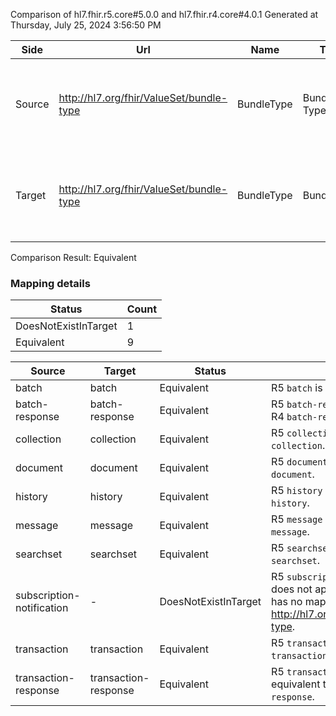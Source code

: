 Comparison of hl7.fhir.r5.core#5.0.0 and hl7.fhir.r4.core#4.0.1
Generated at Thursday, July 25, 2024 3:56:50 PM

| Side | Url | Name | Title | Description |
| --- | --- | --- | --- | --- |
| Source | http://hl7.org/fhir/ValueSet/bundle-type | BundleType | Bundle Type | Indicates the purpose of a bundle - how it is intended to be used. |
| Target | http://hl7.org/fhir/ValueSet/bundle-type | BundleType | BundleType | Indicates the purpose of a bundle - how it is intended to be used. |


Comparison Result: Equivalent


### Mapping details

| Status | Count |
| ------ | ----- |
DoesNotExistInTarget | 1 |
Equivalent | 9 |


| Source | Target | Status | Message |
| ------ | ------ | ------ | ------- |
| batch | batch | Equivalent | R5 `batch` is equivalent to R4 `batch`. |
| batch-response | batch-response | Equivalent | R5 `batch-response` is equivalent to R4 `batch-response`. |
| collection | collection | Equivalent | R5 `collection` is equivalent to R4 `collection`. |
| document | document | Equivalent | R5 `document` is equivalent to R4 `document`. |
| history | history | Equivalent | R5 `history` is equivalent to R4 `history`. |
| message | message | Equivalent | R5 `message` is equivalent to R4 `message`. |
| searchset | searchset | Equivalent | R5 `searchset` is equivalent to R4 `searchset`. |
| subscription-notification | - | DoesNotExistInTarget | R5 `subscription-notification` does not appear in the target and has no mapping for http://hl7.org/fhir/ValueSet/bundle-type. |
| transaction | transaction | Equivalent | R5 `transaction` is equivalent to R4 `transaction`. |
| transaction-response | transaction-response | Equivalent | R5 `transaction-response` is equivalent to R4 `transaction-response`. |

